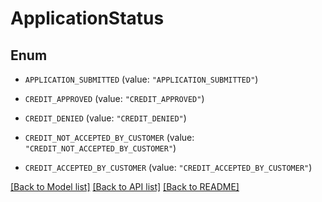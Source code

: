 # ApplicationStatus

## Enum


* `APPLICATION_SUBMITTED` (value: `"APPLICATION_SUBMITTED"`)

* `CREDIT_APPROVED` (value: `"CREDIT_APPROVED"`)

* `CREDIT_DENIED` (value: `"CREDIT_DENIED"`)

* `CREDIT_NOT_ACCEPTED_BY_CUSTOMER` (value: `"CREDIT_NOT_ACCEPTED_BY_CUSTOMER"`)

* `CREDIT_ACCEPTED_BY_CUSTOMER` (value: `"CREDIT_ACCEPTED_BY_CUSTOMER"`)


[[Back to Model list]](../README.md#documentation-for-models) [[Back to API list]](../README.md#documentation-for-api-endpoints) [[Back to README]](../README.md)


